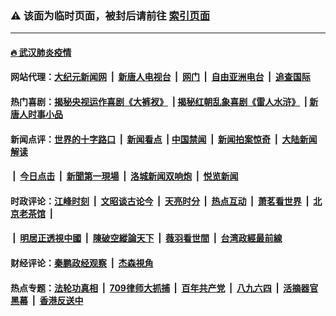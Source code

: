 ### ⚠️ 该面为临时页面，被封后请前往 [索引页面](../link4.md)

---

#### [🔥 武汉肺炎疫情](http://159.65.108.12:10000/videos/corona/)

#### 网站代理：[大纪元新闻网](http://159.65.108.12:10080/gb/) &nbsp;|&nbsp; [新唐人电视台](http://159.65.108.12:8808/gb/) &nbsp;|&nbsp; [网门](http://159.65.108.12:11000/) &nbsp;|&nbsp; [自由亚洲电台](http://159.65.108.12:9800/mandarin/) &nbsp;|&nbsp; [追查国际](http://159.65.108.12:10010/)

#### 热门喜剧：[揭秘央视运作喜剧《大裤衩》](http://159.65.108.12:10000/videos/res/big-shorts/) &nbsp;|&nbsp;[揭秘红朝乱象喜剧《雷人水浒》](http://159.65.108.12:10000/videos/res/OutlawsOfMarsh/) &nbsp;|&nbsp;[新唐人时事小品](http://159.65.108.12:10000/videos/res/comedy/)

#### 新闻点评：[世界的十字路口](http://159.65.108.12/tanghao/) &nbsp;|&nbsp; [新闻看点](http://159.65.108.12/news-insight/) &nbsp;|&nbsp;[中国禁闻](http://159.65.108.12/ntdtv-news/) &nbsp;|&nbsp; [新闻拍案惊奇](http://159.65.108.12/dayu/) &nbsp;|&nbsp; [大陆新闻解读](http://159.65.108.12/ntdtv-comedy/)
####   &nbsp;|&nbsp;  [今日点击](http://159.65.108.12/news-click/)  &nbsp;|&nbsp; [新聞第一現場](http://159.65.108.12/primary-scene/) &nbsp;|&nbsp; [洛城新闻双响炮](http://159.65.108.12/la-news/) &nbsp;|&nbsp; [悦览新闻](http://159.65.108.12/dingyue/)

#### 时政评论：[江峰时刻](http://159.65.108.12/today-in-history/) &nbsp;|&nbsp; [文昭谈古论今](http://159.65.108.12/wenzhao/) &nbsp;|&nbsp; [天亮时分](http://159.65.108.12/tianliang/) &nbsp;|&nbsp; [热点互动](http://159.65.108.12/ntdtv-rdhd/) &nbsp;|&nbsp; [萧茗看世界](http://159.65.108.12/simonegao/) &nbsp;|&nbsp; [北京老茶馆](http://159.65.108.12/teahouse/)  &nbsp;|&nbsp;  
####   &nbsp;|&nbsp;  [明居正透視中國](http://159.65.108.12/decoding-china/)  &nbsp;|&nbsp; [陳破空縱論天下](http://159.65.108.12/pokong/)  &nbsp;|&nbsp; [薇羽看世間](http://159.65.108.12/weiyu/)  &nbsp;|&nbsp; [台湾政經最前線](http://159.65.108.12/taiwan/)   

#### 财经评论：[秦鹏政经观察](http://159.65.108.12/qinpeng/) &nbsp;|&nbsp; [杰森視角 ](http://159.65.108.12/jason/)

#### 热点专题：[法轮功真相](http://159.65.108.12:10000/videos/truth.html) &nbsp;|&nbsp; [709律师大抓捕](http://159.65.108.12:10000/videos/709/) &nbsp;|&nbsp; [百年共产党](http://159.65.108.12:10000/videos/ccp.html) &nbsp;|&nbsp; [八九六四](http://159.65.108.12:10000/videos/88/)  &nbsp;|&nbsp; [活摘器官黑幕](http://159.65.108.12:10000/videos/res/Organs/)  &nbsp;|&nbsp; [香港反送中](http://159.65.108.12:10000/videos/res/hk/) 

<img src='http://gfw-breaker.win/link4.md' width='0px' height='0px'/>

